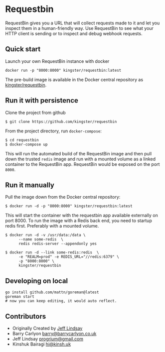 # Requestbin

RequestBin gives you a URL that will collect requests made to it and let you inspect them in a human-friendly way. Use RequestBin to see what your HTTP client is sending or to inspect and debug webhook requests.

## Quick start

Launch your own RequestBin instance with docker

```
docker run -p "8000:8000" kingster/requestbin:latest
```

The pre-build image is available in the Docker central repository as [kingster/requestbin](https://hub.docker.com/u/kingster/requestbin).  

## Run it with persistence

Clone the project from github

```
$ git clone https://github.com/kingster/requestbin
```

From the project directory, run `docker-compose`:  

```
$ cd requestbin  
$ docker-compose up  
```  

This will run the automated build of the RequestBin image and then pull down the trusted `redis` image and run with a mounted volume as a linked container to the RequestBin app. RequestBin would be exposed on the port `8000`.  


## Run it manually  

Pull the image down from the Docker central repository:  

```
$ docker run -d -p "8000:8000" kingster/requestbin:latest
```

This will start the container with the requestbin app available externally on port 8000.  To run the image with a Redis back end, you need to startup redis first. Preferably with a mounted volume.

```
$ docker run -d -v /usr/data:/data \
      --name some-redis  \
      redis redis-server --appendonly yes

$ docker run -d --link some-redis:redis  \
	  -e "REALM=prod" -e REDIS_URL="//redis:6379" \
	  -p "8000:8000" \
	  kingster/requestbin
```

## Developing on local

```
go install github.com/mattn/goreman@latest
goreman start
# now you can keep editing, it would auto reflect.
```


Contributors
------------
 * Originally Created by [Jeff Lindsay](http://progrium.com)
 * Barry Carlyon <barry@barrycarlyon.co.uk>
 * Jeff Lindsay <progrium@gmail.com>
 * Kinshuk Bairagi <hi@kinsh.uk>
